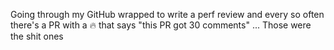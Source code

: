 Going through my GitHub wrapped to write a perf review and every so often there's a PR with a 🔥 that says "this PR got 30 comments" ... Those were the shit ones

